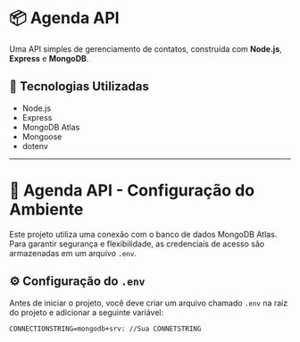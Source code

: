 # 📦 Agenda API

Uma API simples de gerenciamento de contatos, construída com **Node.js**, **Express** e **MongoDB**.

## 🚀 Tecnologias Utilizadas

- Node.js
- Express
- MongoDB Atlas
- Mongoose
- dotenv

---

# 📒 Agenda API - Configuração do Ambiente

Este projeto utiliza uma conexão com o banco de dados MongoDB Atlas. Para garantir segurança e flexibilidade, as credenciais de acesso são armazenadas em um arquivo `.env`.

## ⚙️ Configuração do `.env`

Antes de iniciar o projeto, você deve criar um arquivo chamado `.env` na raiz do projeto e adicionar a seguinte variável:

```env
CONNECTIONSTRING=mongodb+srv: //Sua CONNETSTRING